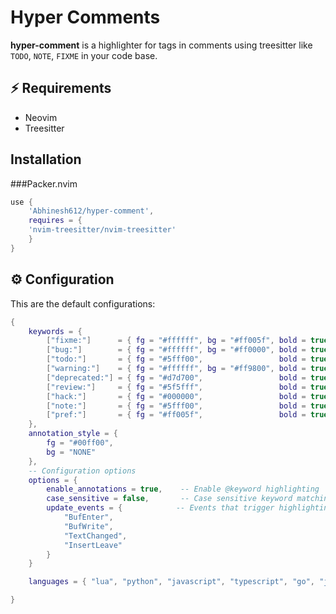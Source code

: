 # Hyper Comments

**hyper-comment** is a highlighter for tags in comments using treesitter like
`TODO`, `NOTE`, `FIXME` in your code base.

## ⚡️ Requirements

- Neovim 
- Treesitter

## Installation
###Packer.nvim
``` lua
use {
	'Abhinesh612/hyper-comment',
	requires = {
	'nvim-treesitter/nvim-treesitter'
	}
}

```

## ⚙️ Configuration

This are the default configurations:

```lua
{
    keywords = {
		["fixme:"]      = { fg = "#ffffff", bg = "#ff005f", bold = true },
		["bug:"]        = { fg = "#ffffff", bg = "#ff0000", bold = true },
		["todo:"]       = { fg = "#5fff00",				    bold = true },
		["warning:"]    = { fg = "#ffffff", bg = "#ff9800", bold = true },
		["deprecated:"] = { fg = "#d7d700",				    bold = true },
		["review:"]     = { fg = "#5f5fff", 			    bold = true },
		["hack:"]       = { fg = "#000000", 			    bold = true },
		["note:"]       = { fg = "#5fff00", 			    bold = true },
		["pref:"]       = { fg = "#ff005f", 			    bold = true },
    },
    annotation_style = {
        fg = "#00ff00",
        bg = "NONE"
    },
    -- Configuration options
    options = {
        enable_annotations = true,    -- Enable @keyword highlighting
        case_sensitive = false,       -- Case sensitive keyword matching
        update_events = {            -- Events that trigger highlighting update
            "BufEnter",
            "BufWrite",
            "TextChanged",
            "InsertLeave"
        }
    }

	languages = { "lua", "python", "javascript", "typescript", "go", "java", "c", "cpp", "rust", "sh" }

}
```
